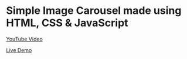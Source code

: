 <h1>Simple Image Carousel made using HTML, CSS &amp; JavaScript</h1>

<p>
    <a href="" target="_blank" title="Watch The Video">YouTube Video</a>
</p>
<p>
    <a href="https://Programming-Th-World.github.io/Simple-Image-Carousel-HTML-CSS-JS/" target="_blank" title="Checkout Live">Live Demo</a>
</p>
